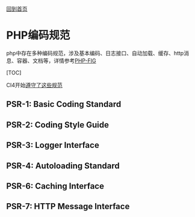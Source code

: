 [回到首页](../README.md)

# PHP编码规范

php中存在多种编码规范，涉及基本编码、日志接口、自动加载、缓存、http消息、容器、文档等，详情参考[PHP-FIG](https://www.php-fig.org/psr/)

[TOC]

CI4开始[遵守了这些规范](https://codeigniter4.github.io/userguide/intro/psr.html)

## **PSR-1: Basic Coding Standard**

## **PSR-2: Coding Style Guide**

## **PSR-3: Logger Interface**

## **PSR-4: Autoloading Standard**

## **PSR-6: Caching Interface**

## **PSR-7: HTTP Message Interface**